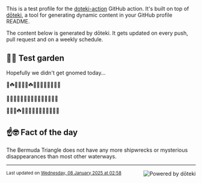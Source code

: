 This is a test profile for the [doteki-action](https://github.com/welpo/doteki-action) GitHub action. It's built on top of [dōteki](https://doteki.org), a tool for generating dynamic content in your GitHub profile README.

The content below is generated by dōteki. It gets updated on every push, pull request and on a weekly schedule.

## 👨‍🌾 Test garden

Hopefully we didn't get gnomed today…

<!-- garden start -->
🌳☘️🌸🍀🍄🦋☘️🌺🍀🐝🌻🌷🌹🌹🌸
<!-- garden end --><!-- garden start -->
🌿🌻🐝🍄🌻🌿🌿🌱🐝🐇🌱🌷🌿🌸🌱
<!-- garden end --><!-- garden start -->
🌸🌸🥀☘️🌻🍄🐸🌳🌹🌺🌸🦋🌱🥀🌱
<!-- garden end -->

## ☝️🤓 Fact of the day

<!-- did_you_know start -->
The Bermuda Triangle does not have any more shipwrecks or mysterious disappearances than most other waterways.
<!-- did_you_know end -->

---

<a href="https://doteki.org"><img src="https://img.shields.io/badge/powered_by-d%C5%8Dteki-0?style=flat-square&labelColor=202b2d&color=5E936C" align="right" alt="Powered by dōteki"></a> <div style="text-align: left;"><sub>
<!-- last_updated start -->Last updated on <a href="https://github.com/welpo/doteki-action/actions/workflows/ci.yaml">Wednesday, 08 January 2025 at 02:58<!-- last_updated end --></sub></div>
